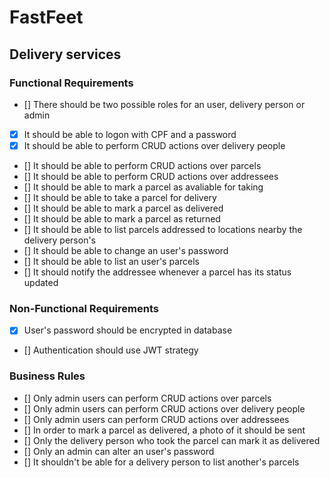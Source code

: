 # FastFeet
## Delivery services

### Functional Requirements
- [] There should be two possible roles for an user, delivery person or admin
- [X] It should be able to logon with CPF and a password
- [X] It should be able to perform CRUD actions over delivery people
- [] It should be able to perform CRUD actions over parcels
- [] It should be able to perform CRUD actions over addressees
- [] It should be able to mark a parcel as avaliable for taking
- [] It should be able to take a parcel for delivery
- [] It should be able to mark a parcel as delivered
- [] It should be able to mark a parcel as returned
- [] It should be able to list parcels addressed to locations nearby the delivery person's
- [] It should be able to change an user's password
- [] It should be able to list an user's parcels
- [] It should notify the addressee whenever a parcel has its status updated

### Non-Functional Requirements
- [X] User's password should be encrypted in database
- [] Authentication should use JWT strategy

### Business Rules
- [] Only admin users can perform CRUD actions over parcels
- [] Only admin users can perform CRUD actions over delivery people
- [] Only admin users can perform CRUD actions over addressees
- [] In order to mark a parcel as delivered, a photo of it should be sent
- [] Only the delivery person who took the parcel can mark it as delivered
- [] Only an admin can alter an user's password
- [] It shouldn't be able for a delivery person to list another's parcels
